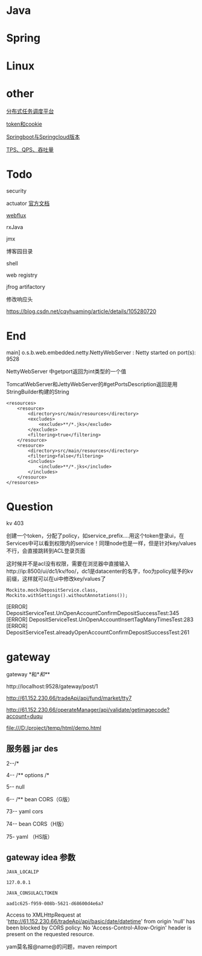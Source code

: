 

# Java





# Spring





# Linux 





# other

[分布式任务调度平台](https://github.com/xuxueli/xxl-job)

[token和cookie](https://segmentfault.com/a/1190000013258488?utm_source=tag-newest)

[Springboot与Springcloud版本](https://blog.csdn.net/qq32933432/article/details/89375630)

[TPS、QPS、吞吐量](https://blog.csdn.net/u010889616/article/details/83245695)





# Todo



security 

actuator   [官方文档](https://docs.spring.io/spring-boot/docs/current-SNAPSHOT/reference/html/production-ready-features.html#production-ready)

[webflux ](https://docs.spring.io/spring/docs/5.2.8.RELEASE/spring-framework-reference/web-reactive.html#webflux)

rxJava

jmx

博客园目录

shell

web registry

jfrog artifactory







修改响应头

https://blog.csdn.net/cqyhuaming/article/details/105280720









# End

main] o.s.b.web.embedded.netty.NettyWebServer  : Netty started on port(s): 9528

NettyWebServer  中getport返回为int类型的一个值

TomcatWebServer和JettyWebServer的#getPortsDescription返回是用StringBuilder构建的String



```
<resources>
    <resource>
        <directory>src/main/resources</directory>
        <excludes>
            <exclude>**/*.jks</exclude>
        </excludes>
        <filtering>true</filtering>
    </resource>
    <resource>
        <directory>src/main/resources</directory>
        <filtering>false</filtering>
        <includes>
            <include>**/*.jks</include>
        </includes>
    </resource>
</resources>
```





# Question

kv 403

创建一个token，分配了policy，如service_prefix....用这个token登录ui，在Services中可以看到权限内的service！同理node也是一样，但是针对key/values不行，会直接跳转到ACL登录页面

这时候并不是acl没有权限，需要在浏览器中直接输入http://ip:8500/ui/dc1/kv/foo/，dc1是datacenter的名字，foo为policy赋予的kv前缀，这样就可以在ui中修改key/values了









```
Mockito.mock(DepositService.class, Mockito.withSettings().withoutAnnotations());
```

[ERROR]   DepositServiceTest.UnOpenAccountConfirmDepositSuccessTest:345
[ERROR]   DepositServiceTest.UnOpenAccountInsertTagManyTimesTest:283
[ERROR]   DepositServiceTest.alreadyOpenAccountConfirmDepositSuccessTest:261



# gateway

gateway \*和\**和\***







http://localhost:9528/gateway/post/1

http://61.152.230.66/tradeApi/api/fund/market/tty7

http://61.152.230.66/operateManager/api/validate/getimagecode?account=duqu

[file:///D:/project/temp/html/demo.html](file:///D:/project/temp/html/demo.html)



## 服务器 jar des

2--/*

4-- /\** options  /*





5-- null

6-- /** bean CORS（G版）

73-- yaml cors

74-- bean CORS（H版）

75- yaml （HS版）



## gateway idea 参数
```
JAVA_LOCALIP
```

```
127.0.0.1
```

```
JAVA_CONSULACLTOKEN
```

```
aad1c625-f959-008b-5621-d68600d4e6a7
```

Access to XMLHttpRequest at 'http://61.152.230.66/tradeApi/api/basic/date/datetime' from origin 'null' has been blocked by CORS policy: No 'Access-Control-Allow-Origin' header is present on the requested resource.





yam莫名报@name@的问题，maven reimport


